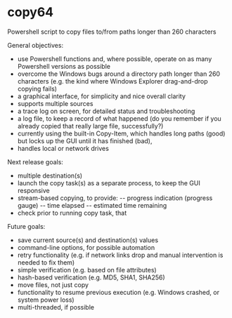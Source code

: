 # copy64
Powershell script to copy files to/from paths longer than 260 characters

General objectives:
- use Powershell functions and, where possible, operate on as many Powershell versions as possible
- overcome the Windows bugs around a directory path longer than 260 characters (e.g. the kind where Windows Explorer drag-and-drop copying fails)
- a graphical interface, for simplicity and nice overall clarity
- supports multiple sources
- a trace log on screen, for detailed status and troubleshooting
- a log file, to keep a record of what happened (do you remember if you already copied that really large file, successfully?)
- currently using the built-in Copy-Item, which handles long paths (good) but locks up the GUI until it has finished (bad), 
- handles local or network drives

Next release goals:
- multiple destination(s)
- launch the copy task(s) as a separate process, to keep the GUI responsive
- stream-based copying, to provide:
-- progress indication (progress gauge)
-- time elapsed
-- estimated time remaining
- check prior to running copy task, that

Future goals:
- save current source(s) and destination(s) values
- command-line options, for possible automation
- retry functionality (e.g. if network links drop and manual intervention is needed to fix them)
- simple verification (e.g. based on file attributes)
- hash-based verification (e.g. MD5, SHA1, SHA256)
- move files, not just copy
- functionality to resume previous execution (e.g. Windows crashed, or system power loss)
- multi-threaded, if possible

